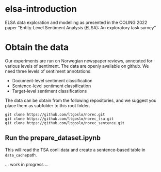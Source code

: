 # elsa-introduction
ELSA data exploration and modelling as presented in the COLING 2022 paper "Entity-Level Sentiment Analysis (ELSA): An exploratory task survey"

# Obtain the data
Our experiments are run on Norwegian newspaper reviews, annotated for various levels of sentiment.
The data are openly available on github. 
We need three levels of sentiment annotations: 
- Document-level sentiment classification 
- Sentence-level sentiment classification
- Target-level sentiment classifications

The data can be obtain from the following repositories, and we suggest you place them as subfolder to this root folder.
```
git clone https://github.com/ltgoslo/norec.git
git clone https://github.com/ltgoslo/norec_tsa.git
git clone https://github.com/ltgoslo/norec_sentence.git
```

## Run the prepare_dataset.ipynb
This will read the TSA conll data and create a sentence-based table in `data_cache`path.

 ... work in progress ...
